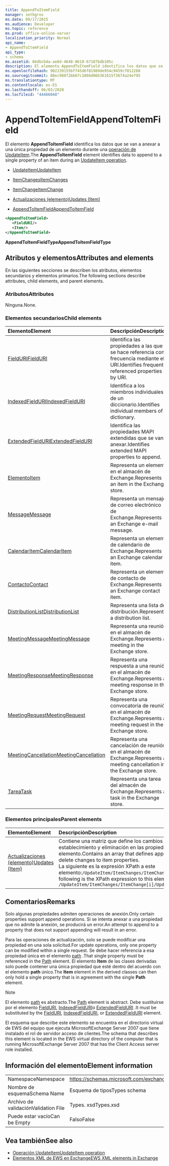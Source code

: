 ```yaml
---
title: AppendToItemField
manager: sethgros
ms.date: 09/17/2015
ms.audience: Developer
ms.topic: reference
ms.prod: office-online-server
localization_priority: Normal
api_name:
- AppendToItemField
api_type:
- schema
ms.assetid: 66dbcb4a-ae6d-4648-8610-67187bdb105c
description: El elemento AppendToItemField identifica los datos que se van a anexar a una única propiedad de un elemento durante una operación de UpdateItem.
ms.openlocfilehash: 902239155bff45d6f81989de954c9459cf012288
ms.sourcegitcommit: 88ec988f2bb67c1866d06b361615f3674a24e795
ms.translationtype: MT
ms.contentlocale: es-ES
ms.lasthandoff: 06/03/2020
ms.locfileid: "44466048"
---
```

# <a name="appendtoitemfield"></a><span data-ttu-id="c491d-103">AppendToItemField</span><span class="sxs-lookup"><span data-stu-id="c491d-103">AppendToItemField</span></span>

<span data-ttu-id="c491d-104">El elemento **AppendToItemField** identifica los datos que se van a anexar a una única propiedad de un elemento durante una [operación de UpdateItem](updateitem-operation.md).</span><span class="sxs-lookup"><span data-stu-id="c491d-104">The **AppendToItemField** element identifies data to append to a single property of an item during an [UpdateItem operation](updateitem-operation.md).</span></span>
  
- [<span data-ttu-id="c491d-105">UpdateItem</span><span class="sxs-lookup"><span data-stu-id="c491d-105">UpdateItem</span></span>](updateitem.md)
  
- [<span data-ttu-id="c491d-106">ItemChanges</span><span class="sxs-lookup"><span data-stu-id="c491d-106">ItemChanges</span></span>](itemchanges.md)
  
- [<span data-ttu-id="c491d-107">ItemChange</span><span class="sxs-lookup"><span data-stu-id="c491d-107">ItemChange</span></span>](itemchange.md)
  
- [<span data-ttu-id="c491d-108">Actualizaciones (elemento)</span><span class="sxs-lookup"><span data-stu-id="c491d-108">Updates (Item)</span></span>](updates-item.md)
  
- [<span data-ttu-id="c491d-109">AppendToItemField</span><span class="sxs-lookup"><span data-stu-id="c491d-109">AppendToItemField</span></span>](appendtoitemfield.md)
  
```xml
<AppendToItemField>
   <FieldURI/>
   <Item/>
</AppendToItemField>
```

 <span data-ttu-id="c491d-110">**AppendToItemFieldType**</span><span class="sxs-lookup"><span data-stu-id="c491d-110">**AppendToItemFieldType**</span></span>
## <a name="attributes-and-elements"></a><span data-ttu-id="c491d-111">Atributos y elementos</span><span class="sxs-lookup"><span data-stu-id="c491d-111">Attributes and elements</span></span>

<span data-ttu-id="c491d-112">En las siguientes secciones se describen los atributos, elementos secundarios y elementos primarios.</span><span class="sxs-lookup"><span data-stu-id="c491d-112">The following sections describe attributes, child elements, and parent elements.</span></span>
  
### <a name="attributes"></a><span data-ttu-id="c491d-113">Atributos</span><span class="sxs-lookup"><span data-stu-id="c491d-113">Attributes</span></span>

<span data-ttu-id="c491d-114">Ninguna.</span><span class="sxs-lookup"><span data-stu-id="c491d-114">None.</span></span>
  
### <a name="child-elements"></a><span data-ttu-id="c491d-115">Elementos secundarios</span><span class="sxs-lookup"><span data-stu-id="c491d-115">Child elements</span></span>

|<span data-ttu-id="c491d-116">**Elemento**</span><span class="sxs-lookup"><span data-stu-id="c491d-116">**Element**</span></span>|<span data-ttu-id="c491d-117">**Descripción**</span><span class="sxs-lookup"><span data-stu-id="c491d-117">**Description**</span></span>|
|:-----|:-----|
|[<span data-ttu-id="c491d-118">FieldURI</span><span class="sxs-lookup"><span data-stu-id="c491d-118">FieldURI</span></span>](fielduri.md) <br/> |<span data-ttu-id="c491d-119">Identifica las propiedades a las que se hace referencia con frecuencia mediante el URI.</span><span class="sxs-lookup"><span data-stu-id="c491d-119">Identifies frequently referenced properties by URI.</span></span>  <br/> |
|[<span data-ttu-id="c491d-120">IndexedFieldURI</span><span class="sxs-lookup"><span data-stu-id="c491d-120">IndexedFieldURI</span></span>](indexedfielduri.md) <br/> |<span data-ttu-id="c491d-121">Identifica a los miembros individuales de un diccionario.</span><span class="sxs-lookup"><span data-stu-id="c491d-121">Identifies individual members of a dictionary.</span></span>  <br/> |
|[<span data-ttu-id="c491d-122">ExtendedFieldURI</span><span class="sxs-lookup"><span data-stu-id="c491d-122">ExtendedFieldURI</span></span>](extendedfielduri.md) <br/> |<span data-ttu-id="c491d-123">Identifica las propiedades MAPI extendidas que se van a anexar.</span><span class="sxs-lookup"><span data-stu-id="c491d-123">Identifies extended MAPI properties to append.</span></span>  <br/> |
|[<span data-ttu-id="c491d-124">Elemento</span><span class="sxs-lookup"><span data-stu-id="c491d-124">Item</span></span>](item.md) <br/> |<span data-ttu-id="c491d-125">Representa un elemento en el almacén de Exchange.</span><span class="sxs-lookup"><span data-stu-id="c491d-125">Represents an item in the Exchange store.</span></span>  <br/> |
|[<span data-ttu-id="c491d-126">Message</span><span class="sxs-lookup"><span data-stu-id="c491d-126">Message</span></span>](message-ex15websvcsotherref.md) <br/> |<span data-ttu-id="c491d-127">Representa un mensaje de correo electrónico de Exchange.</span><span class="sxs-lookup"><span data-stu-id="c491d-127">Represents an Exchange e-mail message.</span></span>  <br/> |
|[<span data-ttu-id="c491d-128">CalendarItem</span><span class="sxs-lookup"><span data-stu-id="c491d-128">CalendarItem</span></span>](calendaritem.md) <br/> |<span data-ttu-id="c491d-129">Representa un elemento de calendario de Exchange.</span><span class="sxs-lookup"><span data-stu-id="c491d-129">Represents an Exchange calendar item.</span></span>  <br/> |
|[<span data-ttu-id="c491d-130">Contacto</span><span class="sxs-lookup"><span data-stu-id="c491d-130">Contact</span></span>](contact.md) <br/> |<span data-ttu-id="c491d-131">Representa un elemento de contacto de Exchange.</span><span class="sxs-lookup"><span data-stu-id="c491d-131">Represents an Exchange contact item.</span></span>  <br/> |
|[<span data-ttu-id="c491d-132">DistributionList</span><span class="sxs-lookup"><span data-stu-id="c491d-132">DistributionList</span></span>](distributionlist.md) <br/> |<span data-ttu-id="c491d-133">Representa una lista de distribución.</span><span class="sxs-lookup"><span data-stu-id="c491d-133">Represents a distribution list.</span></span>  <br/> |
|[<span data-ttu-id="c491d-134">MeetingMessage</span><span class="sxs-lookup"><span data-stu-id="c491d-134">MeetingMessage</span></span>](meetingmessage.md) <br/> |<span data-ttu-id="c491d-135">Representa una reunión en el almacén de Exchange.</span><span class="sxs-lookup"><span data-stu-id="c491d-135">Represents a meeting in the Exchange store.</span></span>  <br/> |
|[<span data-ttu-id="c491d-136">MeetingResponse</span><span class="sxs-lookup"><span data-stu-id="c491d-136">MeetingResponse</span></span>](meetingresponse.md) <br/> |<span data-ttu-id="c491d-137">Representa una respuesta a una reunión en el almacén de Exchange.</span><span class="sxs-lookup"><span data-stu-id="c491d-137">Represents a meeting response in the Exchange store.</span></span>  <br/> |
|[<span data-ttu-id="c491d-138">MeetingRequest</span><span class="sxs-lookup"><span data-stu-id="c491d-138">MeetingRequest</span></span>](meetingrequest.md) <br/> |<span data-ttu-id="c491d-139">Representa una convocatoria de reunión en el almacén de Exchange.</span><span class="sxs-lookup"><span data-stu-id="c491d-139">Represents a meeting request in the Exchange store.</span></span>  <br/> |
|[<span data-ttu-id="c491d-140">MeetingCancellation</span><span class="sxs-lookup"><span data-stu-id="c491d-140">MeetingCancellation</span></span>](meetingcancellation.md) <br/> |<span data-ttu-id="c491d-141">Representa una cancelación de reunión en el almacén de Exchange.</span><span class="sxs-lookup"><span data-stu-id="c491d-141">Represents a meeting cancellation in the Exchange store.</span></span>  <br/> |
|[<span data-ttu-id="c491d-142">Tarea</span><span class="sxs-lookup"><span data-stu-id="c491d-142">Task</span></span>](task.md) <br/> |<span data-ttu-id="c491d-143">Representa una tarea del almacén de Exchange.</span><span class="sxs-lookup"><span data-stu-id="c491d-143">Represents a task in the Exchange store.</span></span>  <br/> |
   
### <a name="parent-elements"></a><span data-ttu-id="c491d-144">Elementos principales</span><span class="sxs-lookup"><span data-stu-id="c491d-144">Parent elements</span></span>

|<span data-ttu-id="c491d-145">**Elemento**</span><span class="sxs-lookup"><span data-stu-id="c491d-145">**Element**</span></span>|<span data-ttu-id="c491d-146">**Descripción**</span><span class="sxs-lookup"><span data-stu-id="c491d-146">**Description**</span></span>|
|:-----|:-----|
|[<span data-ttu-id="c491d-147">Actualizaciones (elemento)</span><span class="sxs-lookup"><span data-stu-id="c491d-147">Updates (Item)</span></span>](updates-item.md) <br/> |<span data-ttu-id="c491d-148">Contiene una matriz que define los cambios de anexión, establecimiento y eliminación en las propiedades de elemento.</span><span class="sxs-lookup"><span data-stu-id="c491d-148">Contains an array that defines append, set, and delete changes to item properties.</span></span>  <br/> <span data-ttu-id="c491d-149">La siguiente es la expresión XPath a este elemento:`/UpdateItem/ItemChanges/ItemChange[i]/Updates`</span><span class="sxs-lookup"><span data-stu-id="c491d-149">The following is the XPath expression to this element:  `/UpdateItem/ItemChanges/ItemChange[i]/Updates`</span></span> <br/> |
   
## <a name="remarks"></a><span data-ttu-id="c491d-150">Comentarios</span><span class="sxs-lookup"><span data-stu-id="c491d-150">Remarks</span></span>

<span data-ttu-id="c491d-151">Solo algunas propiedades admiten operaciones de anexión.</span><span class="sxs-lookup"><span data-stu-id="c491d-151">Only certain properties support append operations.</span></span> <span data-ttu-id="c491d-152">Si se intenta anexar a una propiedad que no admite la anexión, se producirá un error.</span><span class="sxs-lookup"><span data-stu-id="c491d-152">An attempt to append to a property that does not support appending will result in an error.</span></span>
  
<span data-ttu-id="c491d-153">Para las operaciones de actualización, solo se puede modificar una propiedad en una sola solicitud.</span><span class="sxs-lookup"><span data-stu-id="c491d-153">For update operations, only one property can be modified within a single request.</span></span> <span data-ttu-id="c491d-154">Se debe hacer referencia a esa propiedad única en el elemento [path](path.md) .</span><span class="sxs-lookup"><span data-stu-id="c491d-154">That single property must be referenced in the [Path](path.md) element.</span></span> <span data-ttu-id="c491d-155">El elemento **Item** de las clases derivadas solo puede contener una única propiedad que esté dentro del acuerdo con el elemento **path** único.</span><span class="sxs-lookup"><span data-stu-id="c491d-155">The **Item** element in the derived classes can then only hold a single property that is in agreement with the single **Path** element.</span></span> 
  
> [!NOTE]
> <span data-ttu-id="c491d-156">El elemento [path](path.md) es abstracto.</span><span class="sxs-lookup"><span data-stu-id="c491d-156">The [Path](path.md) element is abstract.</span></span> <span data-ttu-id="c491d-157">Debe sustituirse por el elemento [FieldURI](fielduri.md), [IndexedFieldURI](indexedfielduri.md)o [ExtendedFieldURI](extendedfielduri.md) .</span><span class="sxs-lookup"><span data-stu-id="c491d-157">It must be substituted by the [FieldURI](fielduri.md), [IndexedFieldURI](indexedfielduri.md), or [ExtendedFieldURI](extendedfielduri.md) element.</span></span> 
  
<span data-ttu-id="c491d-158">El esquema que describe este elemento se encuentra en el directorio virtual de EWS del equipo que ejecuta MicrosoftExchange Server 2007 que tiene instalado el rol de servidor acceso de clientes.</span><span class="sxs-lookup"><span data-stu-id="c491d-158">The schema that describes this element is located in the EWS virtual directory of the computer that is running MicrosoftExchange Server 2007 that has the Client Access server role installed.</span></span>
  
## <a name="element-information"></a><span data-ttu-id="c491d-159">Información del elemento</span><span class="sxs-lookup"><span data-stu-id="c491d-159">Element information</span></span>

|||
|:-----|:-----|
|<span data-ttu-id="c491d-160">Namespace</span><span class="sxs-lookup"><span data-stu-id="c491d-160">Namespace</span></span>  <br/> |https://schemas.microsoft.com/exchange/services/2006/types  <br/> |
|<span data-ttu-id="c491d-161">Nombre de esquema</span><span class="sxs-lookup"><span data-stu-id="c491d-161">Schema Name</span></span>  <br/> |<span data-ttu-id="c491d-162">Esquema de tipos</span><span class="sxs-lookup"><span data-stu-id="c491d-162">Types schema</span></span>  <br/> |
|<span data-ttu-id="c491d-163">Archivo de validación</span><span class="sxs-lookup"><span data-stu-id="c491d-163">Validation File</span></span>  <br/> |<span data-ttu-id="c491d-164">Types. xsd</span><span class="sxs-lookup"><span data-stu-id="c491d-164">Types.xsd</span></span>  <br/> |
|<span data-ttu-id="c491d-165">Puede estar vacío</span><span class="sxs-lookup"><span data-stu-id="c491d-165">Can be Empty</span></span>  <br/> |<span data-ttu-id="c491d-166">Falso</span><span class="sxs-lookup"><span data-stu-id="c491d-166">False</span></span>  <br/> |
   
## <a name="see-also"></a><span data-ttu-id="c491d-167">Vea también</span><span class="sxs-lookup"><span data-stu-id="c491d-167">See also</span></span>

- [<span data-ttu-id="c491d-168">Operación UpdateItem</span><span class="sxs-lookup"><span data-stu-id="c491d-168">UpdateItem operation</span></span>](updateitem-operation.md)
- [<span data-ttu-id="c491d-169">Elementos XML de EWS en Exchange</span><span class="sxs-lookup"><span data-stu-id="c491d-169">EWS XML elements in Exchange</span></span>](ews-xml-elements-in-exchange.md)


